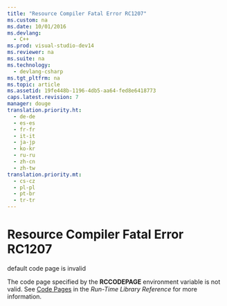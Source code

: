 ```yaml
---
title: "Resource Compiler Fatal Error RC1207"
ms.custom: na
ms.date: 10/01/2016
ms.devlang: 
  - C++
ms.prod: visual-studio-dev14
ms.reviewer: na
ms.suite: na
ms.technology: 
  - devlang-csharp
ms.tgt_pltfrm: na
ms.topic: article
ms.assetid: 19fe448b-1196-4db5-aa64-fed8e6418773
caps.latest.revision: 7
manager: douge
translation.priority.ht: 
  - de-de
  - es-es
  - fr-fr
  - it-it
  - ja-jp
  - ko-kr
  - ru-ru
  - zh-cn
  - zh-tw
translation.priority.mt: 
  - cs-cz
  - pl-pl
  - pt-br
  - tr-tr
---
```

# Resource Compiler Fatal Error RC1207
default code page is invalid  
  
 The code page specified by the **RCCODEPAGE** environment variable is not valid. See [Code Pages](../Topic/Code%20Pages.md) in the *Run-Time Library Reference* for more information.